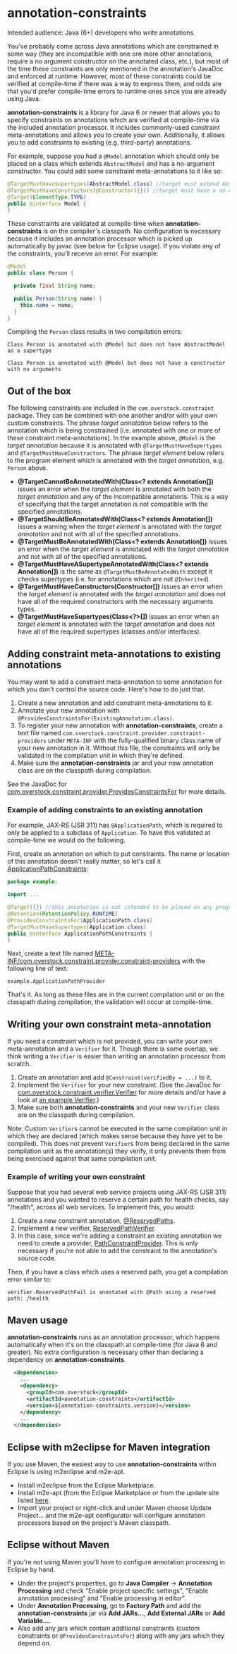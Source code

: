 # annotation-constraints

Intended audience: Java (6+) developers who write annotations.

You've probably come across Java annotations which are constrained in some way (they are incompatible with one ore more
other annotations, require a no argument constructor on the annotated class, etc.), but most of the time these constraints
are only mentioned in the annotation's JavaDoc and enforced at runtime. However, most of these constraints could be
verified at compile-time if there was a way to express them, and odds are that you'd prefer compile-time errors to
runtime ones since you are already using Java.

**annotation-constraints** is a library for Java 6 or newer that allows you to specify constraints on annotations which
are verified at compile-time via the included annotation processor. It includes commonly-used constraint
meta-annotations and allows you to create your own. Additionally, it allows you to add constraints to existing (e.g.
third-party) annotations.

For example, suppose you had a `@Model` annotation which should only be placed on a class which extends `AbstractModel`
and has a no-argument constructor. You could add some constraint meta-annotations to it like so:

```java
@TargetMustHaveSupertypes(AbstractModel.class) //target must extend AbstractModel
@TargetMustHaveConstructors(@Constructor({})) //target must have a no-arg constructor
@Target(ElementType.TYPE)
public @interface Model {
}
```

These constraints are validated at compile-time when **annotation-constraints** is on the compiler's classpath. No
configuration is necessary because it includes an annotation processor which is picked up automatically by javac
(see below for Eclipse usage). If you violate any of the constraints, you'll receive an error. For example:

```java
@Model
public class Person {

  private final String name;

  public Person(String name) {
    this.name = name;
  }
}
```

Compiling the `Person` class results in two compilation errors:
```
Class Person is annotated with @Model but does not have AbstractModel as a supertype
```
```
Class Person is annotated with @Model but does not have a constructor with no arguments
```
## Out of the box

The following constraints are included in the `com.overstock.constraint` package. They can be combined with one another
and/or with your own custom constraints. The phrase _target annotation_ below refers to the annotation which is being
constrained (i.e. annotated with one or more of these constraint meta-annotations). In the example above, `@Model` is
the _target annotation_ because it is annotated with `@TargetMustHaveSupertypes` and `@TargetMustHaveConstructors`. The
phrase _target element_ below refers to the program element which is annotated with the _target annotation_, e.g.
`Person` above.

* **@TargetCannotBeAnnotatedWith(Class<? extends Annotation[])** issues an error when the _target element_ is annotated
with both the _target annotation_ and any of the incompatible annotations. This is a way of specifying that the target
annotation is not compatible with the specified annotations.
* **@TargetShouldBeAnnotatedWith(Class<? extends Annotation[])** issues a warning when the _target element_ is annotated
with the _target annotation_ and not with all of the specified annotations.
* **@TargetMustBeAnnotatedWith(Class<? extends Annotation[])** issues an error when the _target element_ is annotated
with the _target annotation_ and not with all of the specified annotations.
* **@TargetMustHaveASupertypeAnnotatedWith(Class<? extends Annotation[])** is the same as
`@TargetMustBeAnnotatedWith` except it checks supertypes (i.e. for annotations which are not `@Inherited`).
* **@TargetMustHaveConstructors(Constructor[])** issues an error when the _target element_ is annotated with the
_target annotation_ and does not have all of the required constructors with the necessary arguments types.
* **@TargetMustHaveSupertypes(Class<?>[])** issues an error when an _target element_ is annotated with the
_target annotation_ and does not have all of the required supertypes (classes and/or interfaces).

## Adding constraint meta-annotations to existing annotations

You may want to add a constraint meta-annotation to some annotation for which you don't control the source code.
Here's how to do just that.

1. Create a new annotation and add constraint meta-annotations to it.
1. Annotate your new annotation with `@ProvidesConstraintsFor(ExistingAnnotation.class)`.
1. To register your new annotation with **annotation-constraints**, create a text file named
`com.overstock.constraint.provider.constraint-providers` under `META-INF` with the fully-qualified binary class
name of your new annotation in it. Without this file, the constraints will only be validated in the compilation unit in
which they're defined.
1. Make sure the **annotation-constraints** jar and your new annotation class are on the classpath during compilation.

See the JavaDoc for [com.overstock.constraint.provider.ProvidesConstraintsFor](https://github.com/overstock/annotation-constraints/blob/master/src/main/java/com/overstock/constraint/provider/ProvidesConstraintsFor.java) for more details.

### Example of adding constraints to an existing annotation

For example, JAX-RS (JSR 311) has `@ApplicationPath`, which is required to only be applied to a subclass of
`Application`. To have this validated at compile-time we would do the following.

First, create an annotation on which to put constraints. The name or location of this annotation doesn't really
matter, so let's call it [ApplicationPathConstraints](https://github.com/overstock/annotation-constraints/blob/master/src/it/integration-source/src/main/java/example/ApplicationPathConstraints.java):

```java
package example;

import ...

@Target({}) //this annotation is not intended to be placed on any program element
@Retention(RetentionPolicy.RUNTIME)
@ProvidesConstraintsFor(ApplicationPath.class)
@TargetMustHaveSupertypes(Application.class)
public @interface ApplicationPathConstraints {
}
```

Next, create a text file named [META-INF/com.overstock.constraint.provider.constraint-providers](https://github.com/overstock/annotation-constraints/blob/master/src/it/integration-source/src/main/resources/META-INF/com.overstock.constraint.provider.constraint-providers)
with the following line of text:

```
example.ApplicationPathProvider
```

That's it. As long as these files are in the current compilation unit or on the classpath during compilation, the
validation will occur at compile-time.

## Writing your own constraint meta-annotation

If you need a constraint which is not provided, you can write your own meta-annotation and a `Verifier` for it.
Though there is some overlap, we think writing a `Verifier` is easier than writing an annotation processor from scratch.

1. Create an annotation and add `@Constraint(verifiedBy = ...)` to it.
1. Implement the `Verifier` for your new constraint.
(See the JavaDoc for [com.overstock.constraint.verifier.Verifier](https://github.com/overstock/annotation-constraints/blob/master/src/main/java/com/overstock/constraint/verifier/Verifier.java)
for more details and/or have a look at [an example Verifier](https://github.com/overstock/annotation-constraints/blob/master/src/main/java/com/overstock/constraint/verifier/IncompatibleAnnotationsVerifier.java).)
1. Make sure both **annotation-constraints** and your new `Verifier` class are on the classpath during compilation.

Note: Custom `Verifier`s cannot be executed in the same compilation unit in which they are declared (which makes sense
because they have yet to be compiled). This does not prevent `Verifier`s from being declared in the same compilation
unit as the annotation(s) they verify, it only prevents them from being exercised against that same compilation unit.

### Example of writing your own constraint

Suppose that you had several web service projects using JAX-RS (JSR 311) annotations and you wanted to reserve a certain
path for health checks, say "/health", across all web services. To implement this, you would:

1. Create a new constraint annotation, [@ReservedPaths](https://github.com/overstock/annotation-constraints/blob/master/src/it/custom-constraints/src/main/java/provider/ReservedPaths.java).
1. Implement a new verifier, [ReservedPathVerifier](https://github.com/overstock/annotation-constraints/blob/master/src/it/custom-constraints/src/main/java/verifier/ReservedPathVerifier.java).
1. In this case, since we're adding a constraint an existing annotation we need to create a provider, [PathConstraintProvider](https://github.com/overstock/annotation-constraints/blob/master/src/it/custom-constraints/src/main/java/provider/PathConstraintProvider.java).
This is only necessary if you're not able to add the constraint to the annotation's source code.

Then, if you have a class which uses a reserved path, you get a compilation error similar to:

```
verifier.ReservedPathFail is annotated with @Path using a reserved path: /health
```

## Maven usage

**annotation-constraints** runs as an annotation processor, which happens automatically when it's on the classpath at
compile-time (for Java 6 and greater). No extra configuration is necessary other than declaring a dependency on
**annotation-constraints**.

```xml
  <dependencies>
    ...
    <dependency>
      <groupId>com.overstock</groupId>
      <artifactId>annotation-constraints</artifactId>
      <version>${annotation-constraints.version}</version>
    </dependency>
    ...
  </dependencies>
```

## Eclipse with m2eclipse for Maven integration

If you use Maven, the easiest way to use **annotation-constraints** within Eclipse is using m2eclipse and m2e-apt.

* Install m2eclipse from the Eclipse Marketplace.
* Install m2e-apt (from the Eclipse Marketplace or from the update site listed
[here](https://github.com/jbosstools/m2e-apt).
* Import your project or right-click and under Maven choose Update Project... and the m2e-apt configurator will
configure annotation processors based on the project's Maven classpath.

## Eclipse without Maven

If you're not using Maven you'll have to configure annotation processing in Eclipse by hand.

* Under the project's properties, go to **Java Compiler** -> **Annotation Processing** and check
"Enable project specific settings", "Enable annotation processing" and "Enable processing in editor".
* Under **Annotation Processing**, go to **Factory Path** and add the **annotation-constraints** jar via
**Add JARs...**, **Add External JARs** or **Add Variable...**.
* Also add any jars which contain additional constraints (custom constraints or `@ProvidesConstraintsFor`) along with
any jars which they depend on.